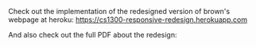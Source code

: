 Check out the implementation of the redesigned version of brown's webpage at heroku:
https://cs1300-responsive-redesign.herokuapp.com

And also check out the full PDF about the redesign:
